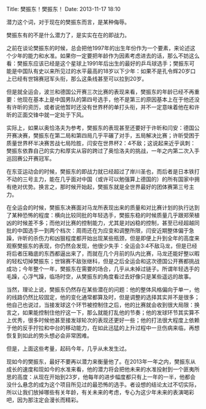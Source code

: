 Title: 樊振东！樊振东！
Date: 2013-11-17 18:10 

潜力这个词，对于现在的樊振东而言，是某种侮辱。

樊振东有的不是什么潜力了，是实实在在的即战力。

之前在谈论樊振东的时候，总会把他1997年的出生年份作为一个要素，来论述这个少年的能力和水准。如果你一定要把年龄作为因素考虑进去的话，那么不妨这么看：樊振东应该已经是这个星球上1991年后出生的最好的乒乓球选手；樊振东可能是中国队有史以来所见过的水平最高的18岁以下少年：如果不是孔令辉20岁口上已经有世锦赛冠军头衔，那么这条线甚至可以拉到20岁。

但是就全运会，波兰和德国公开赛三次比赛的表现来看，樊振东的年龄已经不再重要：他现在基本上是中国男队的第四号选手，他不是第三的原因基本上在于他还没有许昕的资历，或者说他暂时还没有世界杯的单打头衔，并不一定意味着他在和许昕的正面交锋中就一定处于下风。

实际上，如果以奥恰洛夫为参考，樊振东的表现甚至还要好于许昕和闫安：德国公开赛决赛，樊振东在第二局和第四局几乎平碾了对手，五局解决比赛；许昕受困于质量世界杯半决赛苦战七局险胜，闫安在世界杯2：4不敌；这说起来近乎讽刺：樊振东依靠自己的实力和厚实从容的跨过了奥恰洛夫的挑战，一年之内第二次入手巡回赛公开赛冠军。

在东亚运动会的时候，樊振东的即战力就已经超过了岸川圣也，而后者是日本铁打不动的三号主力，能在几乎面对中国（或许可以勉强算上德国的）的所有国家中拥有绝对优势。换言之，那时候开始起，樊振东就是全世界最好的团体赛第三号主力。

在全运会的时候，樊振东决赛面对马龙所表现出来的质量和对比赛计划的执行达到了某种恐怖的程度：横向比较同批的年轻选手，樊振东稳的时候质量几乎跟郑荣植凶的时候差不多；而他对比赛的控制能力，尤其是对凶稳的控制，甚至已经超越同批的中国选手一到两个档次：周雨还在为应变和调整所限，闫安近期整体偏于急躁，许昕的杀伤力和凶狠程度都开始出现某些瓶颈，但是即便上升到全年的高度来观察樊振东的表现，你仍然会发现，他很少失手：全运会3:4不敌马龙，但是已经将后者压箱底的东西都逼出来了，而就在几个月前的队内比赛，马龙还能好整以暇的轻松切掉樊振东；世锦赛不敌张继科，但是之后全运会和这次德国公开赛都挑战成功；今年整个一年，樊振东在需要的场合，几乎从未掉过链子。所谓年轻选手的毛躁，心浮气躁，临场时空，从樊振东的角度看过去好像只是某些遥远的故事。

当然，理论上说，樊振东仍然存在某些潜在的问题：他的整体风格偏向于单一，他的线路仍然比较固定，他的变化通常都算及时，但是调整的选择其实并不是很多；他自己也说过，当接发球这个环节被控制住之后，他的比赛就会收到很大局限：换言之，如果能控制住他拧这一下，那么就能打乱他的节奏；他的发球环节其实算不上优秀，很多时候他甚至接发球轮次的表现还更好一些；他的打法很大程度上依赖于他的反手拧拉和中台的移动能力，在如此迅猛的上升过程中一旦伤病来临，再想恢复到如此的势头想必会非常困难。

但是，上面这些考量，起码今年，几乎从未发生过。

现如今的樊振东，最好不要再以潜力来衡量他了。在2013年一年之内，樊振东从成长的速度和现如今的水准来看，他的潜力将会把他未来的水准投射到一个匪夷所思的高度：从现在开始到23岁，他每年的进步幅度都只有上一年的一半，他都会没什么悬念的成为这个项目所见过的最恐怖的选手。者设想的结论太过不切实际，所以让我们放掉哪些有关年龄，有关未来的考虑，专心为这少年未来的表演喝彩吧，因为那注定会漫长而精彩。